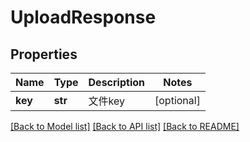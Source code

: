 # UploadResponse

## Properties
Name | Type | Description | Notes
------------ | ------------- | ------------- | -------------
**key** | **str** | 文件key | [optional] 

[[Back to Model list]](../README.md#documentation-for-models) [[Back to API list]](../README.md#documentation-for-api-endpoints) [[Back to README]](../README.md)


